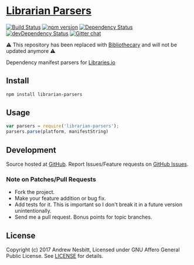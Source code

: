 # [Librarian Parsers](http://libraries.io/npm/librarian-parsers)
[![Build Status](https://travis-ci.org/librariesio/librarian-parsers.svg?branch=master)](https://travis-ci.org/librariesio/librarian-parsers)
[![npm version](https://badge.fury.io/js/librarian-parsers.svg)](http://badge.fury.io/js/librarian-parsers)
[![Dependency Status](https://david-dm.org/librariesio/librarian-parsers.svg?theme=shields.io)](https://david-dm.org/librariesio/librarian-parsers)
[![devDependency Status](https://david-dm.org/librariesio/librarian-parsers/dev-status.svg?theme=shields.io)](https://david-dm.org/librariesio/librarian-parsers#info=devDependencies)
[![Gitter chat](http://img.shields.io/badge/gitter-librariesio/support-brightgreen.svg)](https://gitter.im/librariesio/support)

:warning: This repository has been replaced with [Bibliothecary](https://github.com/librariesio/bibliothecary) and will not be updated anymore :warning:

Dependency manifest parsers for [Libraries.io](https://libraries.io)

## Install

```bash
npm install librarian-parsers
```

## Usage

```javascript
var parsers = require('librarian-parsers');
parsers.parse(platform, manifestString)
```

## Development

Source hosted at [GitHub](http://github.com/librariesio/librarian-parsers).
Report Issues/Feature requests on [GitHub Issues](http://github.com/librariesio/librarian-parsers/issues).

### Note on Patches/Pull Requests

 * Fork the project.
 * Make your feature addition or bug fix.
 * Add tests for it. This is important so I don't break it in a future version unintentionally.
 * Send me a pull request. Bonus points for topic branches.

## License

Copyright (c) 2017 Andrew Nesbitt, Licensed under GNU Affero General Public License. See [LICENSE](https://github.com/librariesio/librarian-parsers/blob/master/LICENSE.txt) for details.

